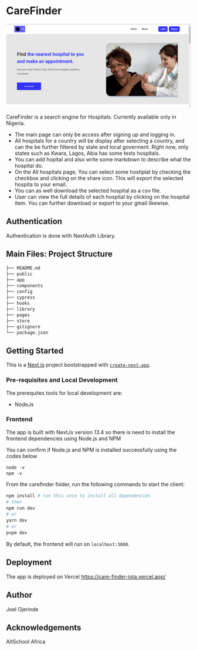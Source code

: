 # CareFinder

![Alt text](public/images/image.png)

CareFinder is a search engine for Hospitals. Currently available only in Nigeria.

* The main page can only be access after signing up and logging in.
* All hospitals for a country will be display after selecting a country, and can the be further filtered by state and local goverment. Right now, only states such as Kwara, Lagos, Abia has some tests hospitals.
* You can add hopital and also write some markdown to describe what the hospital do.
* On the All hospitals page, You can select some hostiplat by checking the checkbox and clicking on the share icon. This will export the selected hospita to your email.
* You can as well download the selected hospital as a csv file.
* User can view the full details of each hospital by clicking on the hospital item. You can further download or export to your gmail likewise. 



## Authentication

Authentication is done with NextAuth Library.

## Main Files: Project Structure

```
├── README.md
├── public
├── app
├── components
├── config
├── cypress
├── hooks
├── library
├── pages
├── store
├── gitignore
└── package.json
```

## Getting Started

This is a [Next.js](https://nextjs.org/) project bootstrapped with [`create-next-app`](https://github.com/vercel/next.js/tree/canary/packages/create-next-app).

### Pre-requisites and Local Development

The prerequites tools for local development are:

- NodeJs

### Frontend

The app is built with NextJs version 13.4 so there is need to install the frontend dependencies using Node.js and NPM

You can confirm if Node.js and NPM is installed successfully using the codes below

```
node -v
npm -v
```

From the carefinder folder, run the following commands to start the client:

```bash
npm install # run this once to install all dependencies
# then
npm run dev
# or
yarn dev
# or
pnpm dev

```

By default, the frontend will run on `localhost:3000`.

## Deployment

The app is deployed on Vercel https://care-finder-iota.vercel.app/

## Author

Joel Ojerinde

## Acknowledgements

AltSchool Africa
